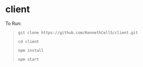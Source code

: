 # client

To Run: 

<blockquote>

    git clone https://github.com/KennethCell5/client.git

    cd client
    
    npm install
    
    npm start

</blockquote>

